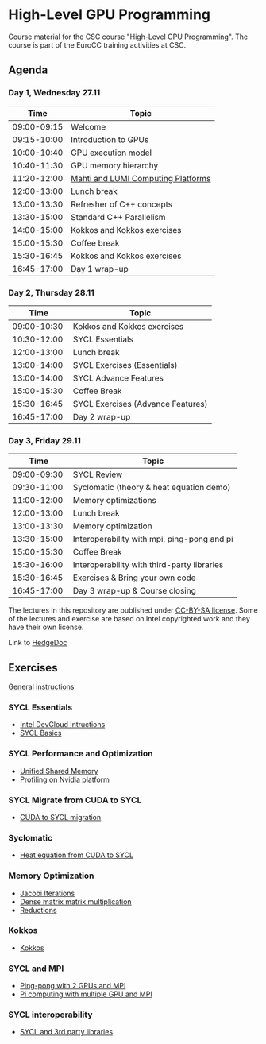 # High-Level GPU Programming

Course material for the CSC course "High-Level GPU Programming". The course is
part of the EuroCC training activities at CSC.

## Agenda

### Day 1, Wednesday 27.11

| Time         | Topic |
| ----         | ----- |
| 09:00-09:15  | Welcome
| 09:15-10:00  | Introduction to GPUs
| 10:00-10:40  | GPU execution model
| 10:40-11:30  | GPU memory hierarchy
| 11:20-12:00  | [Mahti and LUMI Computing Platforms](Exercises_Instructions.md)
| 12:00-13:00  | Lunch break
| 13:00-13:30  | Refresher of C++ concepts
| 13:30-15:00  | Standard C++ Parallelism
| 14:00-15:00  | Kokkos and Kokkos exercises
| 15:00-15:30  | Coffee break
| 15:30-16:45  | Kokkos and Kokkos exercises
| 16:45-17:00  | Day 1 wrap-up

### Day 2, Thursday 28.11

| Time         | Topic |
| ----         | ----- |
| 09:00-10:30  | Kokkos and Kokkos exercises
| 10:30-12:00  | SYCL Essentials 
| 12:00-13:00  | Lunch break
| 13:00-14:00  | SYCL Exercises (Essentials)
| 13:00-14:00  | SYCL Advance Features
| 15:00-15:30  | Coffee Break
| 15:30-16:45  | SYCL Exercises (Advance Features)
| 16:45-17:00  | Day 2 wrap-up

### Day 3, Friday 29.11

| Time         | Topic |
| ----         | ----- |
| 09:00-09:30  | SYCL Review
| 09:30-11:00  | Syclomatic (theory & heat equation demo)
| 11:00-12:00  | Memory optimizations
| 12:00-13:00  | Lunch break
| 13:00-13:30  | Memory optimization
| 13:30-15:00  | Interoperability with mpi, ping-pong and pi
| 15:00-15:30  | Coffee Break
| 15:30-16:00  | Interoperability with third-party libraries
| 15:30-16:45  | Exercises & Bring your own code
| 16:45-17:00  | Day 3 wrap-up & Course closing

The lectures in this repository are published under [CC-BY-SA license](https://creativecommons.org/licenses/by-nc/4.0/). Some of the lectures and exercise are based on Intel copyrighted work and they have their own license.  

Link to [HedgeDoc](https://siili.rahtiapp.fi/High-Level-GPU-Programming)
## Exercises

[General instructions](Exercises_Instructions.md)

### SYCL Essentials
- [Intel DevCloud Intructions](exercises/sycl-optimization-performance-c2s/sycl1/1_Intel_Devcloud_20240203.pdf)
- [SYCL Basics](exercises/sycl-optimization-performance-c2s/sycl1/Readme.md)

### SYCL Performance and Optimization
- [Unified Shared Memory](exercises/sycl-optimization-performance-c2s/sycl2/Readme.md)
- [Profiling on Nvidia platform](exercises/sycl-optimization-performance-c2s/sycl3/NBody-nvidia-profiling/Readme.md)

### SYCL Migrate from CUDA to SYCL
- [CUDA to SYCL migration](exercises/sycl-optimization-performance-c2s/sycl3/Readme.md)

### Syclomatic
- [Heat equation from CUDA to SYCL](exercises/sycl/10-heat-equation-from-cuda/)

### Memory Optimization
- [Jacobi Iterations](exercises/sycl/07-jacobi)
- [Dense matrix matrix multiplication](exercises/sycl/04-matrix-matrix-mul)
- [Reductions](exercises/sycl/06-reduction-direct)

### Kokkos
- [Kokkos](/exercises/kokkos)

### SYCL and MPI
- [Ping-pong with 2 GPUs and MPI](exercises/sycl/08-ping-pong)
- [Pi computing with multiple GPU and MPI](exercises/sycl/11-pi/)
  
### SYCL interoperability

- [SYCL and 3rd party libraries](exercises/sycl/09-interoperability/)

